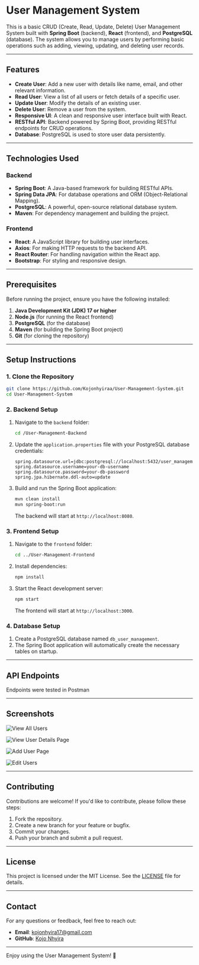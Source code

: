 # User Management System

This is a basic CRUD (Create, Read, Update, Delete) User Management System built with **Spring Boot** (backend), **React** (frontend), and **PostgreSQL** (database). The system allows you to manage users by performing basic operations such as adding, viewing, updating, and deleting user records.

---

## Features

- **Create User**: Add a new user with details like name, email, and other relevant information.
- **Read User**: View a list of all users or fetch details of a specific user.
- **Update User**: Modify the details of an existing user.
- **Delete User**: Remove a user from the system.
- **Responsive UI**: A clean and responsive user interface built with React.
- **RESTful API**: Backend powered by Spring Boot, providing RESTful endpoints for CRUD operations.
- **Database**: PostgreSQL is used to store user data persistently.

---

## Technologies Used

### Backend
- **Spring Boot**: A Java-based framework for building RESTful APIs.
- **Spring Data JPA**: For database operations and ORM (Object-Relational Mapping).
- **PostgreSQL**: A powerful, open-source relational database system.
- **Maven**: For dependency management and building the project.

### Frontend
- **React**: A JavaScript library for building user interfaces.
- **Axios**: For making HTTP requests to the backend API.
- **React Router**: For handling navigation within the React app.
- **Bootstrap**: For styling and responsive design.

---

## Prerequisites

Before running the project, ensure you have the following installed:

1. **Java Development Kit (JDK) 17 or higher**
2. **Node.js** (for running the React frontend)
3. **PostgreSQL** (for the database)
4. **Maven** (for building the Spring Boot project)
5. **Git** (for cloning the repository)

---

## Setup Instructions

### 1. Clone the Repository

```bash
git clone https://github.com/Kojonhyiraa/User-Management-System.git
cd User-Management-System
```

### 2. Backend Setup

1. Navigate to the `backend` folder:
   ```bash
   cd /User-Management-Backend
   ```
2. Update the `application.properties` file with your PostgreSQL database credentials:
   ```properties
   spring.datasource.url=jdbc:postgresql://localhost:5432/user_management
   spring.datasource.username=your-db-username
   spring.datasource.password=your-db-password
   spring.jpa.hibernate.ddl-auto=update
   ```
3. Build and run the Spring Boot application:
   ```bash
   mvn clean install
   mvn spring-boot:run
   ```
   The backend will start at `http://localhost:8080`.

### 3. Frontend Setup

1. Navigate to the `frontend` folder:
   ```bash
   cd ../User-Management-Frontend
   ```
2. Install dependencies:
   ```bash
   npm install
   ```
3. Start the React development server:
   ```bash
   npm start
   ```
   The frontend will start at `http://localhost:3000`.

### 4. Database Setup

1. Create a PostgreSQL database named `db_user_management`.
2. The Spring Boot application will automatically create the necessary tables on startup.

---

## API Endpoints
Endpoints were tested in Postman


---

## Screenshots

![View All Users](https://github.com/user-attachments/assets/44bfa68d-785f-4899-9299-6bc966f669c8)

![View User Details Page](https://github.com/user-attachments/assets/bc6889dc-c632-4873-883b-b171e9db4da8)

![Add User Page](https://github.com/user-attachments/assets/9f78619c-61e3-4b8c-bae2-177a1e6cf488)

![Edit Users](https://github.com/user-attachments/assets/abfd65aa-3662-486d-a3bc-fd1a09d781c6)




---

## Contributing

Contributions are welcome! If you'd like to contribute, please follow these steps:

1. Fork the repository.
2. Create a new branch for your feature or bugfix.
3. Commit your changes.
4. Push your branch and submit a pull request.

---

## License

This project is licensed under the MIT License. See the [LICENSE](LICENSE) file for details.

---

## Contact

For any questions or feedback, feel free to reach out:

- **Email**: kojonhyira17@gmail.com
- **GitHub**: [Kojo Nhyira](https://github.com/kojonhyiraa)

---

Enjoy using the User Management System! 🚀
